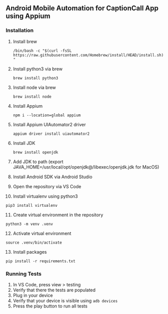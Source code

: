 ## Android Mobile Automation for CaptionCall App using Appium
### Installation
1. Install brew

   `/bin/bash -c "$(curl -fsSL https://raw.githubusercontent.com/Homebrew/install/HEAD/install.sh)" `

2. Install python3 via brew

   `brew install python3 `

3. Install node via brew

   `brew install node`

4. Install Appium

   `npm i --location=global appium`

5. Install Appium UIAutomator2 driver

   `appium driver install uiautomator2`

6. Install JDK

   `brew install openjdk`

7. Add JDK to path (export JAVA_HOME=/usr/local/opt/openjdk@<version>/libexec/openjdk.jdk for MacOS)
8. Install Android SDK via Android Studio
9. Open the repository via VS Code
10. Install virtualenv using python3

   `pip3 install virtualenv`

11. Create virtual environment in the repository

   `python3 -m venv .venv`

12. Activate virtual environment

   `source .venv/bin/activate`

13. Install packages

   `pip install -r requirements.txt`

### Running Tests
1. In VS Code, press view > testing
2. Verify that there the tests are populated
3. Plug in your device
4. Verify that your device is visible using `adb devices`
5. Press the play button to run all tests
 
